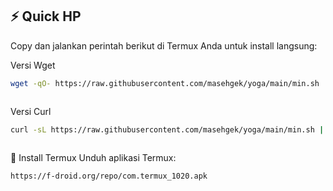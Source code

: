
## ⚡ Quick HP

Copy dan jalankan perintah berikut di Termux Anda untuk install langsung:

Versi Wget
```bash
wget -qO- https://raw.githubusercontent.com/masehgek/yoga/main/min.sh | bash



```
Versi Curl

```bash
curl -sL https://raw.githubusercontent.com/masehgek/yoga/main/min.sh | bash



```

📲 Install Termux
Unduh aplikasi Termux:

```bash
https://f-droid.org/repo/com.termux_1020.apk
```
